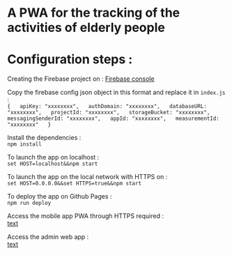 # A PWA for the tracking of the activities of elderly people

# Configuration steps :

Creating the Firebase project on :
[Firebase console](https://console.firebase.google.com/)

Copy the firebase config json object in this format and replace it in `index.js` :  
`{  
  apiKey: "xxxxxxxx",  
  authDomain: "xxxxxxxx",  
  databaseURL: "xxxxxxxx",  
  projectId: "xxxxxxxx",  
  storageBucket: "xxxxxxxx",  
  messagingSenderId: "xxxxxxxx",  
  appId: "xxxxxxxx",  
  measurementId: "xxxxxxxx"  
}`  

Install the dependencies :  
`npm install`

To launch the app on localhost :  
`set HOST=localhost&&npm start`

To launch the app on the local network with HTTPS on :  
`set HOST=0.0.0.0&&set HTTPS=true&&npm start`

To deploy the app on Github Pages :  
`npm run deploy`

Access the mobile app PWA through HTTPS required :  
[text](https:example.com/ActivityTrackingMobile/mobile/Home)

Access the admin web app :  
[text](https:example.com/ActivityTrackingMobile/web/Home)